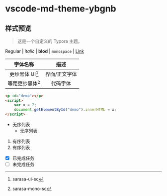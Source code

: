 # vscode-md-theme-ybgnb

## 样式预览

> 这是一个自定义的 Typora 主题。

Regular | *italic* | **blod** | `monospace` | [Link](https://github.com/hzhilong/typora-theme-ybgnb)

|     字体名称     |     描述      |
| :--------------: | :-----------: |
| 更纱黑体 UI[^1]  | 界面/正文字体 |
| 等距更纱黑体[^2] |   代码字体    |

```html
<p id="demo"></p>
<script>
    var x = 7;
    document.getElementById("demo").innerHTML = x;
</script>
```

- 无序列表
  - 无序列表

1. 有序列表
2. 有序列表

- [x] 已完成任务
- [ ] 未完成任务

[^1]: sarasa-ui-sc
[^2]: sarasa-mono-sc
